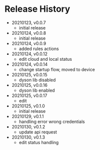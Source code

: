 # Release History

* 20210123, v0.0.7
	* initial release
* 20210124, v0.0.8
	* initial release
* 20210124, v0.0.9
	* added rules actions
* 20210124, v0.0.12
	* edit cloud and local status
* 20210124, v0.0.14
	* change startup flow, moved to device
* 20210125, v0.0.15
	* dyson lib disabled
* 20210125, v0.0.16
	* dyson lib enabled
* 20210125, v0.0.17
	* edit
* 20210125, v0.1.0
	* initial release
* 20210129, v0.1.1
	* handling error wrong credentials
* 20210130, v0.1.2
	* update api request
* 20210130, v0.1.3
	* edit status handling
